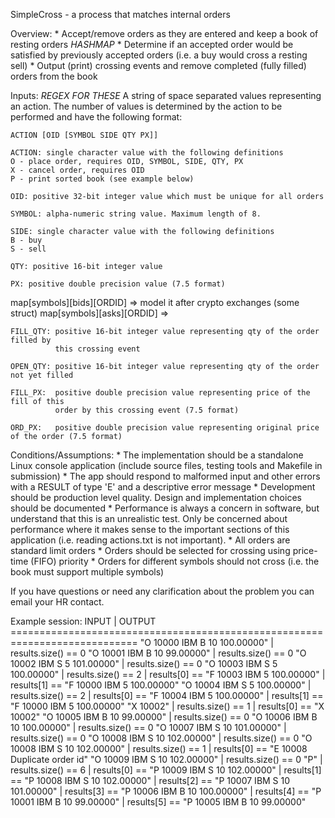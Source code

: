 SimpleCross - a process that matches internal orders

Overview:
    * Accept/remove orders as they are entered and keep a book of
      resting orders  *HASHMAP*
    * Determine if an accepted order would be satisfied by previously
      accepted orders (i.e. a buy would cross a resting sell)
    * Output (print) crossing events and remove completed (fully filled)
      orders from the book

Inputs: *REGEX FOR THESE*
    A string of space separated values representing an action.  The number of
    values is determined by the action to be performed and have the following
    format:

    ACTION [OID [SYMBOL SIDE QTY PX]]

    ACTION: single character value with the following definitions
    O - place order, requires OID, SYMBOL, SIDE, QTY, PX
    X - cancel order, requires OID
    P - print sorted book (see example below)

    OID: positive 32-bit integer value which must be unique for all orders

    SYMBOL: alpha-numeric string value. Maximum length of 8.

    SIDE: single character value with the following definitions
    B - buy
    S - sell

    QTY: positive 16-bit integer value

    PX: positive double precision value (7.5 format)

map[symbols][bids][ORDID] => model it after crypto exchanges (some struct)
map[symbols][asks][ORDID] =>

    FILL_QTY: positive 16-bit integer value representing qty of the order filled by
              this crossing event

    OPEN_QTY: positive 16-bit integer value representing qty of the order not yet filled

    FILL_PX:  positive double precision value representing price of the fill of this
              order by this crossing event (7.5 format)

    ORD_PX:   positive double precision value representing original price of the order (7.5 format)

Conditions/Assumptions:
    * The implementation should be a standalone Linux console application (include
      source files, testing tools and Makefile in submission)
    * The app should respond to malformed input and other errors with a RESULT
      of type 'E' and a descriptive error message
    * Development should be production level quality. Design and
      implementation choices should be documented
	* Performance is always a concern in software, but understand that this is an unrealistic test. 
	  Only be concerned about performance where it makes sense to the important sections of this application (i.e. reading actions.txt is not important).
    * All orders are standard limit orders
    * Orders should be selected for crossing using price-time (FIFO) priority
    * Orders for different symbols should not cross (i.e. the book must support multiple symbols)

If you have questions or need any clarification about the problem you can
email your HR contact.

Example session:
    INPUT                                   | OUTPUT
    ============================================================================
    "O 10000 IBM B 10 100.00000"            | results.size() == 0
    "O 10001 IBM B 10 99.00000"             | results.size() == 0
    "O 10002 IBM S 5 101.00000"             | results.size() == 0
    "O 10003 IBM S 5 100.00000"             | results.size() == 2
                                            | results[0] == "F 10003 IBM 5 100.00000"
                                            | results[1] == "F 10000 IBM 5 100.00000"
    "O 10004 IBM S 5 100.00000"             | results.size() == 2
                                            | results[0] == "F 10004 IBM 5 100.00000"
                                            | results[1] == "F 10000 IBM 5 100.00000"
    "X 10002"                               | results.size() == 1
                                            | results[0] == "X 10002"
    "O 10005 IBM B 10 99.00000"             | results.size() == 0
    "O 10006 IBM B 10 100.00000"            | results.size() == 0
    "O 10007 IBM S 10 101.00000"            | results.size() == 0
    "O 10008 IBM S 10 102.00000"            | results.size() == 0
    "O 10008 IBM S 10 102.00000"            | results.size() == 1
                                            | results[0] == "E 10008 Duplicate order id"
    "O 10009 IBM S 10 102.00000"            | results.size() == 0
    "P"                                     | results.size() == 6
                                            | results[0] == "P 10009 IBM S 10 102.00000"
                                            | results[1] == "P 10008 IBM S 10 102.00000"
                                            | results[2] == "P 10007 IBM S 10 101.00000"
                                            | results[3] == "P 10006 IBM B 10 100.00000"
                                            | results[4] == "P 10001 IBM B 10 99.00000"
                                            | results[5] == "P 10005 IBM B 10 99.00000"
